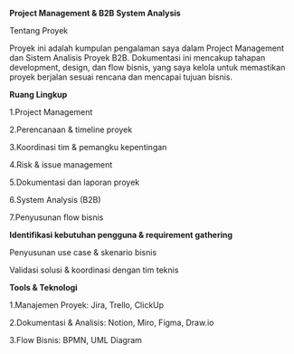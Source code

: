 **Project Management & B2B System Analysis**

Tentang Proyek

Proyek ini adalah kumpulan pengalaman saya dalam Project Management dan Sistem Analisis Proyek B2B. 
Dokumentasi ini mencakup tahapan development, design, dan flow bisnis, yang saya kelola untuk memastikan proyek berjalan sesuai rencana dan mencapai tujuan bisnis.

 **Ruang Lingkup**
 
1.Project Management

2.Perencanaan & timeline proyek

3.Koordinasi tim & pemangku kepentingan

4.Risk & issue management

5.Dokumentasi dan laporan proyek

6.System Analysis (B2B)

7.Penyusunan flow bisnis

**Identifikasi kebutuhan pengguna & requirement gathering**

Penyusunan use case & skenario bisnis

Validasi solusi & koordinasi dengan tim teknis

**Tools & Teknologi**

1.Manajemen Proyek: Jira, Trello, ClickUp

2.Dokumentasi & Analisis: Notion, Miro, Figma, Draw.io

3.Flow Bisnis: BPMN, UML Diagram
